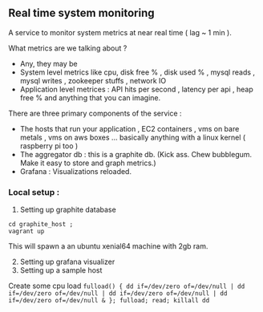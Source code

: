 ## Real time system monitoring

A service to monitor system metrics at near real time ( lag ~ 1 min ).

What metrics are we talking about ?
- Any, they may be
- System level metrics like cpu, disk free % , disk used % , mysql reads , mysql writes , zookeeper stuffs , network IO
- Application level metrices : API hits per second , latency per api , heap free % and anything that you can imagine.

There are three primary components of the service :
- The hosts that run your application , EC2 containers , vms on bare metals , vms on aws boxes ... basically anything with a linux kernel ( raspberry pi too )
- The aggregator db : this is a graphite db. (Kick ass. Chew bubblegum. Make it easy to store and graph metrics.)
- Grafana : Visualizations reloaded.

### Local setup :

1. Setting up graphite database
```
cd graphite_host ;
vagrant up
```      
This will spawn a an ubuntu xenial64 machine with 2gb ram.

2. Setting up grafana visualizer
3. Setting up a sample host





Create some cpu load
`fulload() { dd if=/dev/zero of=/dev/null | dd if=/dev/zero of=/dev/null | dd if=/dev/zero of=/dev/null | dd if=/dev/zero of=/dev/null & }; fulload; read; killall dd`
